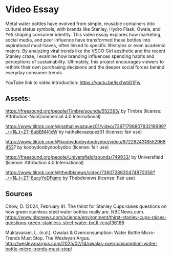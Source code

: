 # Video Essay

Metal water bottles have evolved from simple, reusable containers into cultural status symbols, with brands like Stanley, Hydro Flask, Owala, and Yeti shaping consumer identity. This video essay explores how marketing, social media, and peer influence have transformed these bottles into aspirational must-haves, often linked to specific lifestyles or even academic majors. By analyzing viral trends like the VSCO Girl aesthetic and the recent Stanley craze, I examine how branding influences spending habits and perceptions of sustainability. Ultimately, this project encourages viewers to rethink their own purchasing decisions and the deeper social forces behind everyday consumer trends.

YouTube link to video introduction: https://youtu.be/lsxfwtiG1Fw

## Assets:

https://freesound.org/people/Timbre/sounds/552395/ by Timbre (license: Attribution-NonCommercial 4.0 International)

https://www.tiktok.com/@nathalievazquez01/video/7397179880783219999?_r=1&_t=ZT-8ubBM41xW by nathalievazquez01 (license: fair use)

https://www.tiktok.com/@koobydoobydoobydoo/video/6722624318552968453? by koobydoobydoobydoo (license: fair use)

https://freesound.org/people/Universfield/sounds/749933/ by Universfield (license: Attribution 4.0 International)

https://www.tiktok.com/@thedbknews/video/7360728630474870058?_r=1&_t=ZT-8ucyYoDFqmc by Thebdknews (license: Fair use)

## Sources
Chow, D. (2024, February 9). The thirst for Stanley Cups raises questions on how green stainless steel water bottles really are. NBCNews.com. https://www.nbcnews.com/science/environment/thirst-stanley-cups-raises-questions-green-stainless-steel-water-bottl-rcna136166 

Muktavaram, L. (n.d.). Owalas & Overconsumption: Water Bottle Micro-Trends Must Stop. The Wesleyan Argus. http://wesleyanargus.com/2025/02/14/owalas-overconsumption-water-bottle-micro-trends-must-stop/ 
